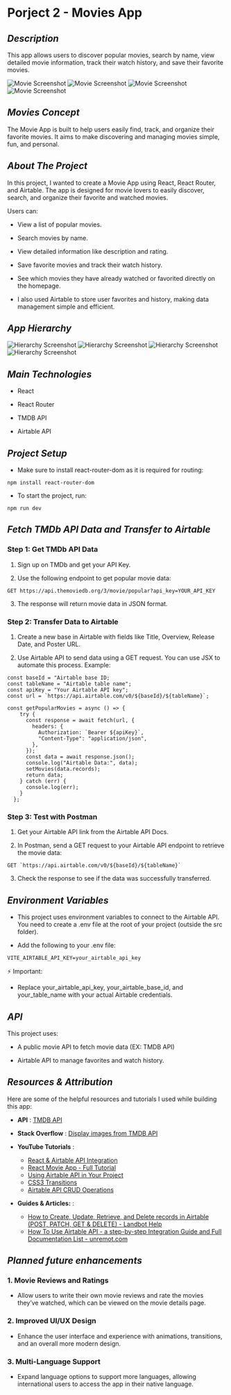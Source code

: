 # Porject 2 - Movies App

## **_Description_**

This app allows users to discover popular movies, search by name, view detailed movie information, track their watch history, and save their favorite movies.

![Movie Screenshot](./README/Image-1.png)
![Movie Screenshot](./README/Image-2.png)
![Movie Screenshot](./README/Image-3.png)
![Movie Screenshot](./README/Image-4.png)

## **_Movies Concept_**

The Movie App is built to help users easily find, track, and organize their favorite movies. It aims to make discovering and managing movies simple, fun, and personal.

## **_About The Project_**

In this project, I wanted to create a Movie App using React, React Router, and Airtable.
The app is designed for movie lovers to easily discover, search, and organize their favorite and watched movies.

Users can:

- View a list of popular movies.

- Search movies by name.

- View detailed information like description and rating.

- Save favorite movies and track their watch history.

- See which movies they have already watched or favorited directly on the homepage.

- I also used Airtable to store user favorites and history, making data management simple and efficient.

## **_App Hierarchy_**

![Hierarchy Screenshot](./README/Slide1.JPG)
![Hierarchy Screenshot](./README/Slide2.JPG)
![Hierarchy Screenshot](./README/Slide3.JPG)
![Hierarchy Screenshot](./README/Slide4.JPG)

## **_Main Technologies_**

- React

- React Router

- TMDB API

- Airtable API

## **_Project Setup_**

- Make sure to install react-router-dom as it is required for routing:

```
npm install react-router-dom
```

- To start the project, run:

```
npm run dev
```

## **_Fetch TMDb API Data and Transfer to Airtable_**

### **Step 1: Get TMDb API Data**

1. Sign up on TMDb and get your API Key.

2. Use the following endpoint to get popular movie data:

```
GET https://api.themoviedb.org/3/movie/popular?api_key=YOUR_API_KEY
```

3. The response will return movie data in JSON format.

### **Step 2: Transfer Data to Airtable**

1. Create a new base in Airtable with fields like Title, Overview, Release Date, and Poster URL.

2. Use Airtable API to send data using a GET request. You can use JSX to automate this process. Example:

```
const baseId = "Airtable base ID;
const tableName = "Airtable table name";
const apiKey = "Your Airtable API key";
const url = `https://api.airtable.com/v0/${baseId}/${tableName}`;

const getPopularMovies = async () => {
    try {
      const response = await fetch(url, {
        headers: {
          Authorization: `Bearer ${apiKey}`,
          "Content-Type": "application/json",
        },
      });
      const data = await response.json();
      console.log("Airtable Data:", data);
      setMovies(data.records);
      return data;
    } catch (err) {
      console.log(err);
    }
  };
```

### **Step 3: Test with Postman**

1. Get your Airtable API link from the Airtable API Docs.

2. In Postman, send a GET request to your Airtable API endpoint to retrieve the movie data:

```
GET `https://api.airtable.com/v0/${baseId}/${tableName}`
```

3. Check the response to see if the data was successfully transferred.

## **_Environment Variables_**

- This project uses environment variables to connect to the Airtable API.
  You need to create a .env file at the root of your project (outside the src folder).

- Add the following to your .env file:

```
VITE_AIRTABLE_API_KEY=your_airtable_api_key
```

⚡ Important:

- Replace your_airtable_api_key, your_airtable_base_id, and your_table_name with your actual Airtable credentials.

## **_API_**

This project uses:

- A public movie API to fetch movie data (EX: TMDB API)

- Airtable API to manage favorites and watch history.

## **_Resources & Attribution_**

Here are some of the helpful resources and tutorials I used while building this app:

- **API** : [TMDB API](https://developer.themoviedb.org/reference/intro/getting-started)

- **Stack Overflow** : [Display images from TMDB API](https://stackoverflow.com/questions/67575385/i-am-trying-to-display-images-from-tmdb-api-but-my-code-doesnt-work?newreg=315f199f1eaa461bb802bbe45c5a4ba3)

- **YouTube Tutorials** :

  - [React & Airtable API Integration](https://www.youtube.com/watch?v=PJz1QlpRJeQ)
  - [React Movie App - Full Tutorial](https://www.youtube.com/watch?v=jc9_Bqzy2YQ)
  - [Using Airtable API in Your Project](https://www.youtube.com/watch?v=LMtBR06TpUg)
  - [CSS3 Transitions](https://www.w3schools.com/css/css3_transitions.asp)
  - [Airtable API CRUD Operations](https://www.youtube.com/watch?v=431DUppjdt8)

- **Guides & Articles:** :
  - [How to Create, Update, Retrieve, and Delete records in Airtable (POST, PATCH, GET & DELETE) - Landbot Help](https://help.landbot.io/article/s9r6j4iby4-how-to-create-update-delete-and-retrieve-records-in-airtable-post-patch-delete-get)
  - [How To Use Airtable API - a step-by-step Integration Guide and Full Documentation List - unremot.com](https://unremot.com/blog/how-to-use-airtable-api/)

## **_Planned future enhancements_**

### 1. Movie Reviews and Ratings

- Allow users to write their own movie reviews and rate the movies they’ve watched, which can be viewed on the movie details page.

### 2. Improved UI/UX Design

- Enhance the user interface and experience with animations, transitions, and an overall more modern design.

### 3. Multi-Language Support

- Expand language options to support more languages, allowing international users to access the app in their native language.

